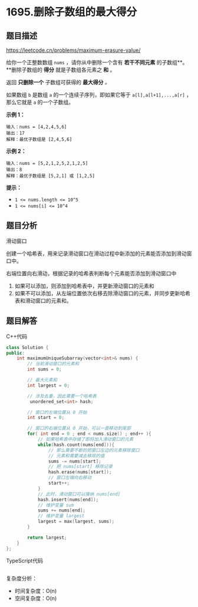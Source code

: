 # 1695.删除子数组的最大得分

## 题目描述 

https://leetcode.cn/problems/maximum-erasure-value/

给你一个正整数数组 `nums` ，请你从中删除一个含有 **若干不同元素** 的子数组**。**删除子数组的 **得分** 就是子数组各元素之 **和** 。

返回 **只删除一个** 子数组可获得的 **最大得分** *。*

如果数组 `b` 是数组 `a` 的一个连续子序列，即如果它等于 `a[l],a[l+1],...,a[r]` ，那么它就是 `a` 的一个子数组。

 

**示例 1：**

```
输入：nums = [4,2,4,5,6]
输出：17
解释：最优子数组是 [2,4,5,6]
```

**示例 2：**

```
输入：nums = [5,2,1,2,5,2,1,2,5]
输出：8
解释：最优子数组是 [5,2,1] 或 [1,2,5]
```

**提示：**

- `1 <= nums.length <= 10^5`
- `1 <= nums[i] <= 10^4`



## 题目分析

滑动窗口

创建一个哈希表，用来记录滑动窗口在滑动过程中新添加的元素能否添加到滑动窗口中。

右端位置向右滑动，根据记录的哈希表判断每个元素能否添加到滑动窗口中

1. 如果可以添加，则添加到哈希表中，并更新滑动窗口的元素和
2. 如果不可以添加，从左端位置依次右移去除滑动窗口的元素，并同步更新哈希表和滑动窗口的元素和。



## 题目解答

C++代码

```c++
class Solution {
public:
    int maximumUniqueSubarray(vector<int>& nums) {
        // 当前滑动窗口的元素和
        int sums = 0;

        // 最大元素和
        int largest = 0;

        // 涉及去重，因此需要一个哈希表
         unordered_set<int> hash;

        // 窗口的左端位置从 0 开始
        int start = 0;

        // 窗口的右端位置从 0 开始，可以一直移动到尾部
        for( int end = 0 ; end < nums.size() ; end++ ){
            // 如果哈希表中存储了即将加入滑动窗口的元素
            while(hash.count(nums[end])){
                // 那么需要不断的把窗口左边的元素移除窗口
                // 元素和需要减去移除的值
                sums -= nums[start];
                // 把 nums[start] 移除记录
                hash.erase(nums[start]);
                // 窗口左端向右移动
                start++;
            }
            // 此时，滑动窗口可以接纳 nums[end]
            hash.insert(nums[end]);
            // 维护变量 sum
            sums += nums[end];
            // 维护变量 largest
            largest = max(largest, sums);
        }

        return largest;
    }
};
```

TypeScript代码

```typescript

```

复杂度分析：

* 时间复杂度：O(n)
* 空间复杂度：O(n)

